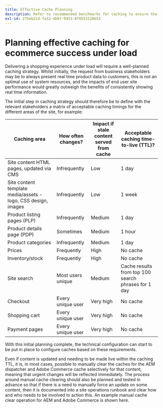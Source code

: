 ```yaml
---
title: Effective Cache Planning
description: Refer to recommended benchmarks for caching to ensure the success of your site under load.
exl-id: 275eb21d-fa52-4b97-9453-8f8553128b53
---
```

# Planning effective caching for ecommerce success under load

Delivering a shopping experience under load will require a well-planned caching strategy. Whilst initially, the request from business stakeholders may be to always present real time product data to customers, this is not an optimal use of system resources, and the impacts of end user site performance would greatly outweigh the benefits of consistently showing real time information.

The initial step in caching strategy should therefore be to define with the relevant stakeholders a matrix of acceptable caching timings for the different areas of the site, for example:

| Caching area                                                  | How often changes? | Impact if stale content served from cache | Acceptable caching time-to-live (TTL)?              |
|---------------------------------------------------------------|--------------------|-------------------------------------------|-----------------------------------------------------|
| Site content HTML pages, updated via CMS                      | Infrequently       | Low                                       | 1 day                                               |
| Site content template media/assets - logo, CSS design, images | Infrequently       | Low                                       | 1 week                                              |
| Product listing pages (PLP)                                   | Infrequently       | Medium                                    | 1 day                                               |
| Product details page (PDP)                                    | Sometimes          | Medium                                    | 1 hour                                              |
| Product categories                                            | Infrequently       | Medium                                    | 1 day                                               |
| Prices                                                        | Frequently         | High                                      | No cache                                            |
| Inventory/stock                                               | Frequently         | High                                      | No cache                                            |
| Site search                                                   | Most users unique  | Medium                                    | Cache results from top 100 search phrases for 1 day |
| Checkout                                                      | Every unique user  | Very high                                 | No cache                                            |
| Shopping cart                                                 | Every unique user  | Very high                                 | No cache                                            |
| Payment pages                                                 | Every unique user  | Very high                                 | No cache                                            |

With this initial planning complete, the technical configuration can start to be put in place to configure caches based on these requirements.

Even if content is updated and needing to be made live within the caching TTL, it is, in most cases, possible to manually clear the caches for the AEM dispatcher and Adobe Commerce cache selectively for that content, meaning that urgent changes will be reflected immediately. The process around manual cache clearing should also be planned and tested in advance so that if there is a need to manually force an update on some content, then it is documented into a site operations runbook and clear how and who needs to be involved to action this. An example manual cache clear operation for AEM and Adobe Commerce is shown here.
